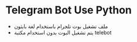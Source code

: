 # Telegram Bot Use Python
* ملف تشغيل بوت تلجرام باستخدام لغة بايثون
* يتم تشغيل البوت بدون استخدام مكتبة telebot 
